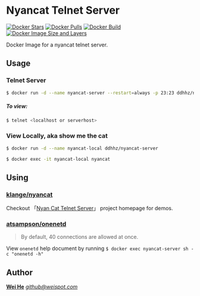 # Nyancat Telnet Server

[![Docker Stars](https://img.shields.io/docker/stars/ddhhz/nyancat-server.svg)](https://hub.docker.com/r/ddhhz/nyancat-server/) [![Docker Pulls](https://img.shields.io/docker/pulls/ddhhz/nyancat-server.svg)](https://hub.docker.com/r/ddhhz/nyancat-server/) [![Docker Build](https://img.shields.io/docker/build/ddhhz/nyancat-server.svg)](https://hub.docker.com/r/ddhhz/nyancat-server/builds/) [![Docker Image Size and Layers](https://images.microbadger.com/badges/image/ddhhz/nyancat-server.svg)](https://microbadger.com/images/ddhhz/nyancat-server)

Docker Image for a nyancat telnet server.


## Usage

### Telnet Server
```bash
$ docker run -d --name nyancat-server --restart=always -p 23:23 ddhhz/nyancat-server
```

##### To view:
```bash
$ telnet <localhost or serverhost>
```

### View Locally, aka show me the cat
```bash
$ docker run -d --name nyancat-local ddhhz/nyancat-server

$ docker exec -it nyancat-local nyancat
```


## Using

### [klange/nyancat](https://github.com/klange/nyancat)
Checkout 「[Nyan Cat Telnet Server](http://nyancat.dakko.us/)」 project homepage for demos.

### [atsampson/onenetd](https://github.com/atsampson/onenetd)
> By default, 40 connections are allowed at once.

View `onenetd` help document by running `$ docker exec nyancat-server sh -c "onenetd -h"`


## Author
[**Wei He**](https://whe.me)  [_&#103;&#105;&#116;&#104;&#117;&#098;&#064;&#119;&#101;&#105;&#115;&#112;&#111;&#116;&#046;&#099;&#111;&#109;_](mailto:&#103;&#105;&#116;&#104;&#117;&#098;&#064;&#119;&#101;&#105;&#115;&#112;&#111;&#116;&#046;&#099;&#111;&#109;)
